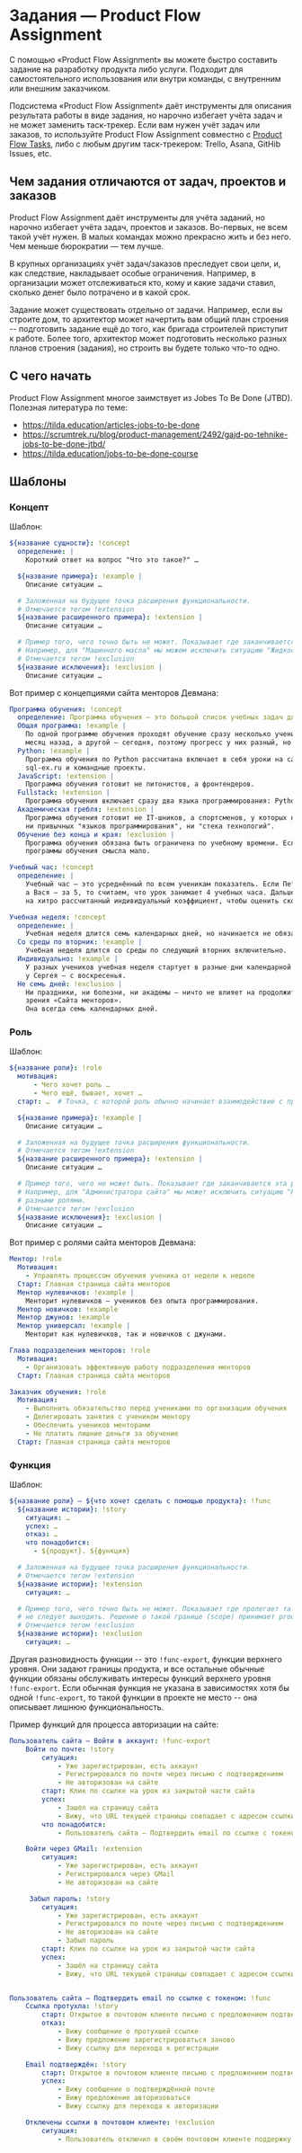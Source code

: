 # Задания — Product Flow Assignment

С помощью «Product Flow Assignment» вы можете быстро составить задание на разработку продукта либо услуги. Подходит
для самостоятельного использования или внутри команды, с внутренним или внешним заказчиком.

Подсистема «Product Flow Assignment» даёт инструменты для описания результата работы в виде задания, но нарочно
избегает учёта задач и не может заменить таск-трекер. Если вам нужен учёт задач или заказов, то используйте
Product Flow Assignment совместно с [Product Flow Tasks](../tasks), либо с любым другим таск-трекером:
Trello, Asana, GitHib Issues, etc.


## Чем задания отличаются от задач, проектов и заказов

Product Flow Assignment даёт инструменты для учёта заданий, но нарочно избегает учёта задач, проектов и заказов. Во-первых, не всем такой учёт нужен. В малых командах можно прекрасно жить и без него. Чем меньше бюрократии — тем лучше.

В крупных организациях учёт задач/заказов преследует свои цели, и, как следствие, накладывает особые ограничения. Например, в организации может отслеживаться кто, кому и какие задачи ставил, сколько денег было потрачено и в какой срок.

Задание может существовать отдельно от задачи. Например, если вы строите дом, то архитектор может начертить вам общий план строения -- подготовить задание ещё до того, как бригада строителей приступит к работе. Более того, архитектор может подготовить несколько разных планов строения (задания), но строить вы будете только что-то одно.


## С чего начать

Product Flow Assignment многое заимствует из Jobes To Be Done (JTBD). Полезная литература по теме:

- https://tilda.education/articles-jobs-to-be-done
- https://scrumtrek.ru/blog/product-management/2492/gajd-po-tehnike-jobs-to-be-done-jtbd/
- https://tilda.education/jobs-to-be-done-course


## Шаблоны

### Концепт

Шаблон:

```yaml
${название сущности}: !concept
  определение: |
    Короткий ответ на вопрос "Что это такое?" …

  ${название примера}: !example |
    Описание ситуации …

  # Заложенная на будущее точка расширения функциональности.
  # Отмечается тегом !extension
  ${название расширенного примера}: !extension |
    Описание ситуации …

  # Пример того, чего точно быть не может. Показывает где заканчивается эта сущность и начинается другая.
  # Например, для "Машинного масла" мы можем исключить ситуацию "Жидкость для утоления жажды".
  # Отмечается тегом !exclusion
  ${название исключения}: !exclusion |
    Описание ситуации …
```

Вот пример с концепциями сайта менторов Девмана:

```yaml
Программа обучения: !concept
  определение: Программа обучения — это большой список учебных задач для ученика.
  Общая программа: !example |
    По одной программе обучения проходят обучение сразу несколько учеников. Один мог начать занятия
    месяц назад, а другой — сегодня, поэтому прогресс у них разный, но план занятий — общий.
  Python: !example |
    Программа обучения по Python рассчитана включает в себя уроки на сайте dvmn.org, упражнения
    sql-ex.ru и командные проекты.
  JavaScript: !extension |
    Программа обучения готовит не питонистов, а фронтендеров.
  Fullstack: !extension |
    Программа обучения включает сразу два языка программирования: Python и JavaScript.
  Академическая гребля: !extension |
    Программа обучения готовит не IT-шников, а спортсменов, у которых нет
    ни привычных "языков программирования", ни "стека технологий".
  Обучение без конца и края: !exclusion |
    Программа обучения обязана быть ограничена по учебному времени. Если у обучения нет сроков, то и в создании
    программы обучения смысла мало.

Учебный час: !concept
  определение: |
    Учебный час — это усреднённый по всем ученикам показатель. Если Петя прошёл урок за 3 часа,
    а Вася — за 5, то считаем, что урок занимает 4 учебных часа. Дальше эти учебные часы умножаются
    на хитро рассчитанный индивидуальный коэффициент, чтобы оценить сколько времени потребуется Пете, а сколько — Васе.

Учебная неделя: !concept
  определение: |
    Учебная неделя длится семь календарных дней, но начинается не обязательно в понедельник.
  Cо среды по вторник: !example |
    Учебная неделя длится со среды по следующий вторник включительно.
  Индивидуально: !example |
    У разных учеников учебная неделя стартует в разные дни календарной недели. У Пети — со вторника, а
    у Сергея — с воскресенья.
  Не семь дней: !exclusion |
    Ни праздники, ни болезни, ни академы — ничто не влияет на продолжительность учебной недели с точки
    зрения «Сайта менторов».
    Она всегда семь календарных дней.
```

### Роль

Шаблон:

```yaml
${название роли}: !role
  мотивация:
      - Чего хочет роль …
      - Чего ещё, бывает, хочет …
  старт: …  # Точка, с которой роль обычно начинает взаимодействие с продуктом

  ${название примера}: !example |
    Описание ситуации …

  # Заложенная на будущее точка расширения функциональности.
  # Отмечается тегом !extension
  ${название расширенного примера}: !extension |
    Описание ситуации …

  # Пример того, чего не может быть. Показывает где заканчивается эта роль и начинается другая.
  # Например, для "Администратора сайта" мы может исключить ситуацию "Разработчик сайта", считая их
  # разными ролями.
  # Отмечается тегом !exclusion
  ${название исключения}: !exclusion |
    Описание ситуации …
```

Вот пример с ролями сайта менторов Девмана:

```yaml
Ментор: !role
  Мотивация:
    - Управлять процессом обучения ученика от недели к неделе
  Старт: Главная страница сайта менторов
  Ментор нулевичков: !example |
    Менторит нулевичков — учеников без опыта программирования. 
  Ментор новичков: !example
  Ментор джунов: !example
  Ментор универсал: !example |
    Менторит как нулевичков, так и новичков с джунами.

Глава подразделения менторов: !role
  Мотивация:
    - Организовать эффективную работу подразделения менторов
  Старт: Главная страница сайта менторов

Заказчик обучения: !role
  Мотивация:
    - Выполнить обязательство перед учениками по организации обучения
    - Делегировать занятия с учеником ментору
    - Обеспечить учеников менторами
    - Не платить лишние деньги за обучение
  Старт: Главная страница сайта менторов
```

### Функция

Шаблон:

```yaml
${название роли} — ${что хочет сделать с помощью продукта}: !func
  ${название истории}: !story
    ситуация: …
    успех: …
    отказ: …
    что понадобится:
      - ${продукт}. ${функция}

  # Заложенная на будущее точка расширения функциональности.
  # Отмечается тегом !extension
  ${название истории}: !extension
    ситуация: …

  # Пример того, чего точно быть не может. Показывает где пролегает та граница функциональности, за которую
  # не следует выходить. Решение о такой границе (scope) принимает product owner.
  # Отмечается тегом !exclusion
  ${название истории}: !exclusion
    ситуация: …
```

Другая разновидность функции -- это `!func-export`, функции верхнего уровня. Они задают границы продукта, и все остальные обычные функции обязаны обслуживать
интересы функций верхнего уровня `!func-export`. Если обычная функция не указана в зависимостях хотя бы одной `!func-export`, то такой функции в проекте не место -- она описывает лишнюю функциональность.

Пример функций для процесса авторизации на сайте:

```yaml
Пользователь сайта — Войти в аккаунт: !func-export
    Войти по почте: !story
        ситуация:
            - Уже зарегистрирован, есть аккаунт
            - Регистрировался по почте через письмо с подтверждением
            - Не авторизован на сайте
        старт: Клик по ссылке на урок из закрытой части сайта
        успех:
            - Зашёл на страницу сайта
            - Вижу, что URL текущей страницы совпадает с адресом ссылки
        что понадобится:
            - Пользователь сайта — Подтвердить email по ссылке с токеном

    Войти через GMail: !extension
        ситуация:
            - Уже зарегистрирован, есть аккаунт
            - Регистрировался через GMail
            - Не авторизован на сайте

     Забыл пароль: !story
        ситуация:
            - Уже зарегистрирован, есть аккаунт
            - Регистрировался по почте через письмо с подтверждением
            - Не авторизован на сайте
            - Забыл пароль
        старт: Клик по ссылке на урок из закрытой части сайта
        успех:
            - Зашёл на страницу сайта
            - Вижу, что URL текущей страницы совпадает с адресом ссылки


Пользователь сайта — Подтвердить email по ссылке с токеном: !func
    Ссылка протухла: !story
        старт: Открытое в почтовом клиенте письмо с предложением подтвердить email.
        отказ:
            - Вижу сообщение о протухшей ссылке
            - Вижу предложение зарегистрироваться заново
            - Вижу ссылку для перехода к регистрации

    Email подтверждён: !story
        старт: Открытое в почтовом клиенте письмо с предложением подтвердить email.
        успех:
            - Вижу сообщение о подтверждённой почте
            - Вижу предложение авторизоваться
            - Вижу ссылку для перехода к авторизации

    Отключены ссылки в почтовом клиенте: !exclusion
        ситуация:
            - Пользователь отключил в своём почтовом клиенте поддержку ссылок в письмах
```
